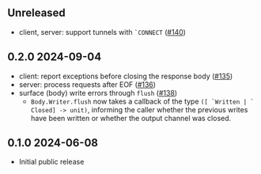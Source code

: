 Unreleased
--------------

- client, server: support tunnels with `` `CONNECT ``
  ([#140](https://github.com/anmonteiro/httpun/pull/40))

0.2.0 2024-09-04
--------------

- client: report exceptions before closing the response body
  ([#135](https://github.com/anmonteiro/httpun/pull/135))
- server: process requests after EOF
  ([#136](https://github.com/anmonteiro/httpun/pull/136))
- surface (body) write errors through `flush`
  ([#138](https://github.com/anmonteiro/httpun/pull/138))
    - `Body.Writer.flush` now takes a callback of the type
       ``([ `Written | ` Closed] -> unit)``, informing the caller whether the
       previous writes have been written or whether the output channel was
       closed.

0.1.0 2024-06-08
--------------

- Initial public release
